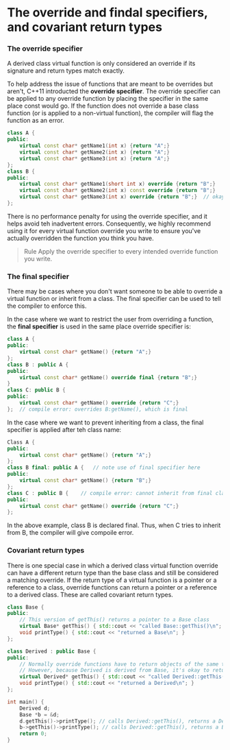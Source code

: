 # The override and findal specifiers, and covariant return types
### The override specifier
A derived class virtual function is only considered an override if its signature and return types match exactly.

To help address the issue of functions that are meant to be overrides but aren't, C++11 introducted the **override specifier**. The override specifier can be applied to any override function by placing the specifier in the same place const would go. If the function does not override a base class function (or is applied to a non-virtual function), the compiler will flag the function as an error.

```cpp
class A {
public:
	virtual const char* getName1(int x) {return "A";}
	virtual const char* getName2(int x) {return "A";}
	virtual const char* getName3(int x) {return "A";}
};
class B {
public:
	virtual const char* getName1(short int x) override {return "B";}	// compiler error, function is not an override;
	virtual const char* getName2(int x) const override {return "B";}	// compiler error, function is not an override;
	virtual const char* getName3(int x) override {return "B";}	// okay, function is an override of A::getName3(int)
};
```
There is no performance penalty for using the override specifier, and it helps avoid teh inadvertent errors. Consequently, we highly recommend using it for every virtual function override you write to ensure you've actually overridden the function you think you have.
>Rule
>Apply the override specifier to every intended override function you write.

### The final specifier
There may be cases where you don't want someone to be able to override a virtual function or inherit from a class. The final specifier can be used to tell the compiler to enforce this.

In the case where we want to restrict the user from overriding a function, the **final specifier** is used in the same place override specifier is:
```cpp
class A {
public:
	virtual const char* getName() {return "A";}
};
class B : public A {
public:
	virtual const char* getName() override final {return "B";}
}
class C: public B {
public:
	virtual const char* getName() override {return "C";}
};	// compile error: overrides B:getName(), which is final
```
In the case where we want to prevent inheriting from a class, the final specifier is applied after teh class name:
```cpp
Class A {
public:
	virtual const char* getName() {return "A";}
};
class B final: public A {	// note use of final specifier here
public:
	virtual const char* getName() {return "B";}
};
class C : public B {	// compile error: cannot inherit from final class
public:
	virtual const char* getName() override {return "C";}
};
```
In the above example, class B is declared final. Thus, when C tries to inherit from B, the compiler will give compoile error.

### Covariant return types
There is one special case in which a derived class virtual function override can have a different return type than the base class and still be considered a matching override.
If the return type of a virtual function is a pointer or a reference to a class, override functions can return a pointer or a reference to a derived class.
These are called covariant return types.
```cpp
class Base {
public:
	// This version of getThis() returns a pointer to a Base class
	virtual Base* getThis() { std::cout << "called Base::getThis()\n"; return this; }
	void printType() { std::cout << "returned a Base\n"; }
};

class Derived : public Base {
public:
	// Normally override functions have to return objects of the same type as the base function
	// However, because Derived is derived from Base, it's okay to return Derived* instead of Base*
	virtual Derived* getThis() { std::cout << "called Derived::getThis()\n";  return this; }
	void printType() { std::cout << "returned a Derived\n"; }
};

int main() {
	Derived d;
	Base *b = &d;
	d.getThis()->printType(); // calls Derived::getThis(), returns a Derived*, calls Derived::printType
	b->getThis()->printType(); // calls Derived::getThis(), returns a Base*, calls Base::printType
	return 0;
}
```

